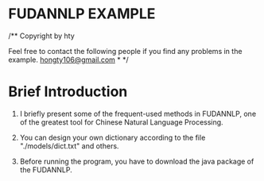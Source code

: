 FUDANNLP EXAMPLE
================

/**
Copyright  by hty

Feel free to contact the following people if you find any
problems in the example.
hongty106@gmail.com * */

Brief Introduction
===================
1. I briefly present some of the frequent-used methods in FUDANNLP, one of the greatest tool for Chinese Natural Language Processing. 

2. You can design your own dictionary according to the file "./models/dict.txt" and others.

3. Before running the program, you have to download the java package of the FUDANNLP.

